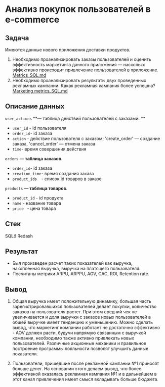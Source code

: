 # Анализ покупок пользователей в e-commerce

## Задача


Имеются данные  нового приложения доставки продуктов. 
1. Необходимо проанализировать заказы пользователей и оценить эффективность маркетинга данного приложения —  насколько эффективно происходит привлечение пользователей в приложение.  [Metrics_SQL.md](https://github.com/Mary-aleks/SQL_project/blob/f55eae40966e7f0d62051bd2bef2d95ccc5ad3f4/Metrics_SQL.md)
2. Необходимо проанализировать результаты двух проведенных рекламных кампании. Какая рекламная кампания более успешна?  [Marketing metrics_SQL.md](https://github.com/Mary-aleks/SQL_project/blob/0eab7f73ddaa8cd1d75bbd22521319dd7e481dcd/Marketing%20metrics_SQL.md)




 ## Описание данных
`user_actions` **— таблица действий пользователей с заказами. **

- `user_id`	-	id пользователя
- `order_id`- id заказа
- `action`	-	действие пользователя с заказом; 'create_order' — создание заказа, 'cancel_order' — отмена заказа
- `time`- время совершения действия


`orders` **— таблица заказов.**


- `order_id`- id заказа 
- `creation_time`-	время создания заказа
- `product_ids	`-	список id товаров в заказе


`products` **— таблица товаров.**

- `product_id` 	-	id продукта
- `name` 	-	название товара
- `price `	- цена товара

## Стек
SQLб Redash


## Результат
- Был произведен расчет таких показателей как выручка, накопленная выручка, выручка на платящего пользователя.
- Посчитаны метрики ARPU, ARPPU, AOV, CAC, ROI, Retention rate.
## Вывод
1. Общая выручка имеет положительную динамику, большая часть зарегистрировавшихся пользователей  делает покупки, количество заказов на пользователя растет. При этом средний чек не увеличивается и доля выручки с заказов новых пользователей  в общей выручке имеет тенденцию к уменьшению. Можно сделать вывод, что маркетинг компании работает не достаточно эффективно - AOV должен расти, будучи напрямую связанным с выручкой компании, необходимо также активно привлекать новых пользователей. Различные акционные механики и правильное построение программы лояльности позволят улучшить данные показатели.


2. Пользователи, пришедшие после рекламной кампании №1  приносят  больше денег. На основании этого делаем вывод, что более эффективной оказалась рекламная кампания №1 и в дальнейшем в этот канал привлечения имеет смысл вкладывать больше бюджета.



